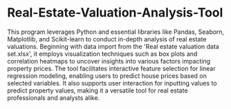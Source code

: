 # Real-Estate-Valuation-Analysis-Tool
This program leverages Python and essential libraries like Pandas, Seaborn, Matplotlib, and Scikit-learn to conduct in-depth analysis of real estate valuations. Beginning with data import from the 'Real estate valuation data set.xlsx', it employs visualization techniques such as box plots and correlation heatmaps to uncover insights into various factors impacting property prices. The tool facilitates interactive feature selection for linear regression modeling, enabling users to predict house prices based on selected variables. It also supports user interaction for inputting values to predict property values, making it a versatile tool for real estate professionals and analysts alike.
